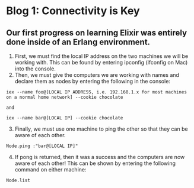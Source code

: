 # Blog 1: Connectivity is Key

## Our first progress on learning Elixir was entirely done inside of an Erlang environment.

1. First, we must find the local IP address on the two machines we will be working with. This can be found by entering ipconfig (ifconfig on Mac) into the console.
2. Then, we must give the computers we are working with names and declare them as nodes by entering the following in the console:
```
iex --name foo@[LOCAL IP ADDRESS, i.e. 192.168.1.x for most machines on a normal home network] --cookie chocolate

and

iex --name bar@[LOCAL IP] --cookie chocolate
```
3. Finally, we must use one machine to ping the other so that they can be aware of each other.
```
Node.ping :"bar@[LOCAL IP]"
```
4. If pong is returned, then it was a success and the computers are now aware of each other! This can be shown by entering the following command on either machine:
```
Node.list
```

